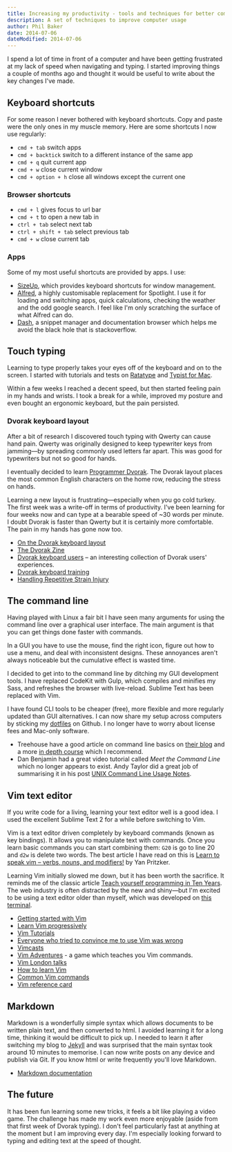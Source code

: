 ```yaml
---
title: Increasing my productivity - tools and techniques for better computer usage
description: A set of techniques to improve computer usage
author: Phil Baker
date: 2014-07-06
dateModified: 2014-07-06
---
```


I spend a lot of time in front of a computer and have been getting frustrated at my lack of speed when navigating and typing. I started improving things a couple of months ago and thought it would be useful to write about the key changes I've made.

## Keyboard shortcuts

For some reason I never bothered with keyboard shortcuts. Copy and paste were the only ones in my muscle memory. Here are some shortcuts I now use regularly:

- `cmd + tab` switch apps 
- `cmd + backtick` switch to a different instance of the same app 
- `cmd + q` quit current app
- `cmd + w` close current window
- `cmd + option + h` close all windows except the current one

### Browser shortcuts

- `cmd + l` gives focus to url bar
- `cmd + t` to open a new tab in 
- `ctrl + tab` select next tab
- `ctrl + shift + tab` select previous tab
- `cmd + w` close current tab

### Apps

Some of my most useful shortcuts are provided by apps. I use:

- [SizeUp](http://www.irradiatedsoftware.com/sizeup/), which provides keyboard shortcuts for window management. 
- [Alfred](http://www.alfredapp.com/), a highly customisable replacement for Spotlight. I use it for loading and switching apps, quick calculations, checking the weather and the odd google search. I feel like I'm only scratching the surface of what Alfred can do.
- [Dash](http://kapeli.com/dash), a snippet manager and documentation browser which helps me avoid the black hole that is stackoverflow.

##  Touch typing 

Learning to type properly takes your eyes off of the keyboard and on to the screen. I started with tutorials and tests on
[Ratatype](http://www.ratatype.com/learn/) and [Typist for Mac](https://itunes.apple.com/us/app/typist/id415166115?mt=12). 

Within a few weeks I reached a decent speed, but then started feeling pain in my hands and wrists. I took a break for a while, improved my posture and even bought an ergonomic keyboard, but the pain persisted.

### Dvorak keyboard layout

After a bit of research I discovered touch typing with Qwerty can cause hand pain. Qwerty was originally designed to keep typewriter keys from jamming&mdash;by spreading commonly used letters far apart. This was good for typewriters but not so good for hands. 

I eventually decided to learn [Programmer Dvorak](http://www.kaufmann.no/roland/dvorak/). The Dvorak layout places the most common English characters on the home row, reducing the stress on hands. 

Learning a new layout is frustrating&mdash;especially when you go cold turkey. The first week was a write-off in terms of productivity. I've been learning for four weeks now and can type at a bearable speed of ~30 words per minute. I doubt Dvorak is faster than Qwerty but it is certainly more comfortable. The pain in my hands has gone now too.

- [On the Dvorak keyboard layout](http://ma.tt/2003/08/on-the-dvorak-keyboard-layout/)
- [The Dvorak Zine](http://www.dvzine.org/)
- [Dvorak keyboard users](http://c2.com/cgi/wiki?DvorakKeyboardUsers) &ndash; an interesting collection of Dvorak users' experiences. 
- [Dvorak keyboard training](http://learn.dvorak.nl/) 
- [Handling Repetitive Strain Injury](http://matt.might.net/articles/preventing-and-managing-rsi/)

## The command line

Having played with Linux a fair bit I have seen many arguments for using the command line over a graphical user interface. The main argument is that you can get things done faster with commands. 

In a GUI you have to use the mouse, find the right icon, figure out how to use a menu, and deal with inconsistent designs. These annoyances aren't always noticeable but the cumulative effect is wasted time.

I decided to get into to the command line by ditching my GUI development tools. I have replaced CodeKit with Gulp, which compiles and minifies my Sass, and refreshes the browser with live-reload. Sublime Text has been replaced with Vim. 

I have found CLI tools to be cheaper (free), more flexible and more regularly updated than GUI alternatives. I can now share my setup across computers by sticking my [dotfiles](http://dotfiles.github.io/) on Github. I no longer have to worry about license fees and Mac-only software.  

- Treehouse have a good article on command line basics on [their blog](http://blog.teamtreehouse.com/command-line-basics) and a more [in depth course](http://teamtreehouse.com/library/console-foundations-2) which I recommend.
- Dan Benjamin had a great video tutorial called _Meet the Command Line_ which no longer appears to exist. Andy Taylor did a great job of summarising it in his post [UNIX Command Line Usage Notes](http://andytaylor.me/2012/11/03/unix-command-line-usage-notes/).


## Vim text editor

If you write code for a living, learning your text editor well is a good idea. I used the excellent Sublime Text 2 for a while before switching to Vim. 

Vim is a text editor driven completely by keyboard commands (known as key bindings). It allows you to manipulate text with commands. Once you learn basic commands you can start combining them: `G20` is go to line 20 and `d2w` is delete two words. The best article I have read on this is [Learn to speak vim – verbs, nouns, and modifiers!](http://yanpritzker.com/2011/12/16/learn-to-speak-vim-verbs-nouns-and-modifiers/) by Yan Pritzker. 

Learning Vim initially slowed me down, but it has been worth the sacrifice. It reminds me of the classic article [Teach yourself programming in Ten Years](http://norvig.com/21-days.html). The web industry is often distracted by the new and shiny&mdash;but I'm excited to be using a text editor older than myself, which was developed on [this terminal]( http://www.catonmat.net/blog/why-vim-uses-hjkl-as-arrow-keys/). 

- [Getting started with Vim](http://www.sitepoint.com/getting-started-vim/)
- [Learn Vim progressively](http://yannesposito.com/Scratch/en/blog/Learn-Vim-Progressively/)
- [Vim Tutorials](http://derekwyatt.org/vim/tutorials/)
- [Everyone who tried to convince me to use Vim was wrong](http://yehudakatz.com/2010/07/29/everyone-who-tried-to-convince-me-to-use-vim-was-wrong/)
- [Vimcasts](http://vimcasts.org/) 
- [Vim Adventures](http://vim-adventures.com/) - a game which teaches you Vim commands.
- [Vim London talks](http://vimeo.com/vimlondon/videos)
- [How to learn Vim](http://xn--h4hg.ws/2013/12/19/how-to-learn-vim/)
- [Common Vim commands](http://xn--h4hg.ws/2013/12/15/common-vim/)
- [Vim reference card](http://tnerual.eriogerg.free.fr/vimqrc.pdf)


## Markdown 

Markdown is a wonderfully simple syntax which allows documents to be written plain text, and then converted to html. I avoided learning it for a long time, thinking it would be difficult to pick up. I needed to learn it after switching my blog to [Jekyll](http://jekyllrb.com/) and was surprised that the main syntax took around 10 minutes to memorise. I can now write posts on any device and publish via Git. If you know html or write frequently you'll love Markdown.

- [Markdown documentation](http://daringfireball.net/projects/markdown/syntax)

## The future

It has been fun learning some new tricks, it feels a bit like playing a video game. The challenge has made my work even more enjoyable (aside from that first week of Dvorak typing). I don't feel particularly fast at anything at the moment but I am improving every day. I'm especially looking forward to typing and editing text at the speed of thought. 



 







  







